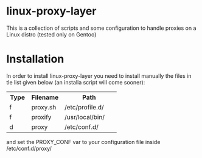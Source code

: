 linux-proxy-layer
=================

This is a collection of scripts and some configuration to handle proxies on a Linux distro (tested only on Gentoo)

Installation
=================
In order to install linux-proxy-layer you need to install manually the files in tle list given below (an installa script will come sooner):

<table width="100%">
	<tr>
		<th width="20%">Type</th>
		<th width="30%">Filename</th>
		<th width="50%">Path</th>
	</tr>
	<tr>
		<td>f</td>
		<td>proxy.sh</td>
		<td>/etc/profile.d/</td>
	</tr>
	<tr>
		<td>f</td>
		<td>proxify</td>
		<td>/usr/local/bin/</td>
	</tr>
	<tr>
		<td>d</td>
		<td>proxy</td>
		<td>/etc/conf.d/</td>
	</tr>
</table>

and set the PROXY_CONF var to your configuration file inside /etc/conf.d/proxy/
